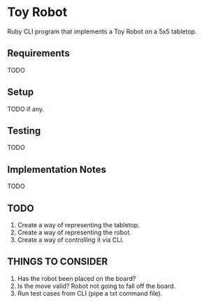 # Toy Robot

Ruby CLI program that implements a Toy Robot on a 5x5 tabletop.

## Requirements

TODO

## Setup

TODO if any.

## Testing

TODO

## Implementation Notes

TODO

## TODO

1. Create a way of representing the tabletop.
2. Create a way of representing the robot.
3. Create a way of controlling it via CLI.

## THINGS TO CONSIDER

1. Has the robot been placed on the board?
2. Is the move valid? Robot not going to fall off the board.
3. Run test cases from CLI (pipe a txt command file).
